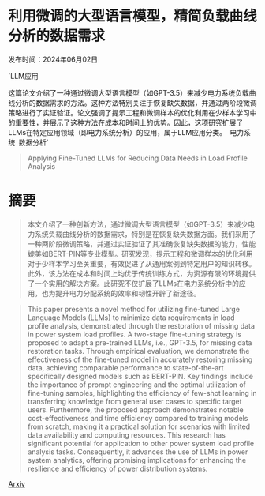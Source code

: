 # 利用微调的大型语言模型，精简负载曲线分析的数据需求

发布时间：2024年06月02日

`LLM应用

这篇论文介绍了一种通过微调大型语言模型（如GPT-3.5）来减少电力系统负载曲线分析的数据需求的方法。这种方法特别关注于恢复缺失数据，并通过两阶段微调策略进行了实证验证。论文强调了提示工程和微调样本的优化利用在少样本学习中的重要性，并展示了这种方法在成本和时间上的优势。因此，这项研究扩展了LLMs在特定应用领域（即电力系统分析）的应用，属于LLM应用分类。` `电力系统` `数据分析`

> Applying Fine-Tuned LLMs for Reducing Data Needs in Load Profile Analysis

# 摘要

> 本文介绍了一种创新方法，通过微调大型语言模型（如GPT-3.5）来减少电力系统负载曲线分析的数据需求，特别是在恢复缺失数据方面。我们采用了一种两阶段微调策略，并通过实证验证了其准确恢复缺失数据的能力，性能媲美如BERT-PIN等专业模型。研究发现，提示工程和微调样本的优化利用对于少样本学习至关重要，有效促进了从通用案例到特定用户的知识转移。此外，该方法在成本和时间上均优于传统训练方式，为资源有限的环境提供了一个实用的解决方案。此研究不仅扩展了LLMs在电力系统分析中的应用，也为提升电力分配系统的效率和韧性开辟了新途径。

> This paper presents a novel method for utilizing fine-tuned Large Language Models (LLMs) to minimize data requirements in load profile analysis, demonstrated through the restoration of missing data in power system load profiles. A two-stage fine-tuning strategy is proposed to adapt a pre-trained LLMs, i.e., GPT-3.5, for missing data restoration tasks. Through empirical evaluation, we demonstrate the effectiveness of the fine-tuned model in accurately restoring missing data, achieving comparable performance to state-of-the-art specifically designed models such as BERT-PIN. Key findings include the importance of prompt engineering and the optimal utilization of fine-tuning samples, highlighting the efficiency of few-shot learning in transferring knowledge from general user cases to specific target users. Furthermore, the proposed approach demonstrates notable cost-effectiveness and time efficiency compared to training models from scratch, making it a practical solution for scenarios with limited data availability and computing resources. This research has significant potential for application to other power system load profile analysis tasks. Consequently, it advances the use of LLMs in power system analytics, offering promising implications for enhancing the resilience and efficiency of power distribution systems.

[Arxiv](https://arxiv.org/abs/2406.02479)